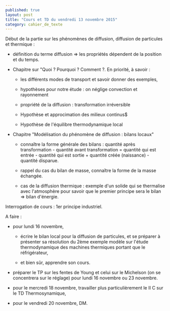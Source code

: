 ```yaml
---
published: true
layout: post
title: "Cours et TD du vendredi 13 novembre 2015"
category: cahier_de_texte
---
```

Début de la partie sur les phénomènes de diffusion, diffusion de particules et thermique :

- définition du terme diffusion => les propriétés dépendent de la position et du temps.

- Chapitre sur "Quoi ? Pourquoi ? Comment ?. En priorité, à savoir :

  - les différents modes de transport et savoir donner des exemples,

  - hypothèses pour notre étude : on néglige convection et rayonnement

  - propriété de la diffusion : transformation irréversible

  - Hypothèse et approcimation des milieux continus$

  - Hypothèse de l'équilibre thermodynamique local

- Chapitre "Modélisation du phénomène de diffusion : bilans locaux"

  - connaître la forme générale des bilans : quantité après transformation - quantité avant transformation = quantité qui est entrée - quantité qui est sortie + quantité créée (naissance) - quantité disparue.

  - rappel du cas du bilan de masse, connaître la forme de la masse échangée.

  - cas de la diffusion thermique : exemple d'un solide qui se thermalise avec l'atmosphère pour savoir que le premier principe sera le bilan => bilan d'énergie.

Interrogation de cours : 1er principe industriel.

A faire :

- pour lundi 16 novembre, 

  - écrire le bilan local pour la diffusion de particules, et se préparer à présenter sa résolution du 2ème exemple modèle sur l'étude thermodynamique des machines thermiques portant que le réfrigérateur,

  - et bien sûr, apprendre son cours.

- préparer le TP sur les fentes de Young et celui sur le Michelson (on se concentrera sur le réglage) pour lundi 16 novembre ou 23 novembre.

- pour le mercredi 18 novembre, travailler plus particulièrement le II C sur le TD Thermosynamique,

- pour le vendredi 20 novembre, DM. 
